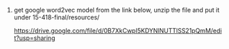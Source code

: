 1. get google word2vec model from the link below, unzip the file and put it under 15-418-final/resources/

   https://drive.google.com/file/d/0B7XkCwpI5KDYNlNUTTlSS21pQmM/edit?usp=sharing

